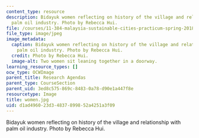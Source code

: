 ```yaml
---
content_type: resource
description: Bidayuk women reflecting on history of the village and relationship with
  palm oil industry. Photo by Rebecca Hui.
file: /courses/11-384-malaysia-sustainable-cities-practicum-spring-2018/d1ad496023d34837899852a4251a3f09_women.jpg
file_type: image/jpeg
image_metadata:
  caption: Bidayuk women reflecting on history of the village and relationship with
    palm oil industry. Photo by Rebecca Hui.
  credit: Photo by Rebecca Hui.
  image-alt: Two women sit leaning together in a doorway.
learning_resource_types: []
ocw_type: OCWImage
parent_title: Research Agendas
parent_type: CourseSection
parent_uid: 3ed8c575-869c-8483-0a78-d90e1a447f8e
resourcetype: Image
title: women.jpg
uid: d1ad4960-23d3-4837-8998-52a4251a3f09
---
```

Bidayuk women reflecting on history of the village and relationship with palm oil industry. Photo by Rebecca Hui.